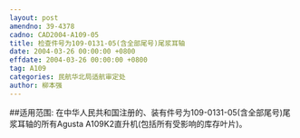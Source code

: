 ```yaml
---
layout: post
amendno: 39-4378
cadno: CAD2004-A109-05
title: 检查件号为109-0131-05(含全部尾号)尾浆耳轴
date: 2004-03-26 00:00:00 +0800
effdate: 2004-03-26 00:00:00 +0800
tag: A109
categories: 民航华北局适航审定处
author: 柳本强
---
```


##适用范围:
在中华人民共和国注册的、装有件号为109-0131-05(含全部尾号)尾浆耳轴的所有Agusta A109K2直升机(包括所有受影响的库存叶片)。

